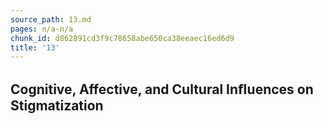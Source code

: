 ```yaml
---
source_path: 13.md
pages: n/a-n/a
chunk_id: d862891cd3f9c78658abe650ca38eeaec16ed6d9
title: '13'
---
```

## Cognitive, Affective, and Cultural Inﬂuences on Stigmatization
